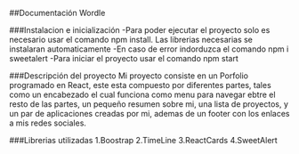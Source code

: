 ##Documentación Wordle

###Instalacion e inicialización
-Para poder ejecutar el proyecto solo es necesario usar el comando npm install. Las librerias necesarias se instalaran automaticamente
-En caso de error indorduzca el comando npm i sweetalert
-Para iniciar el proyecto usar el comando npm start

###Descripción del proyecto
Mi proyecto consiste en un Porfolio programado en React, este esta compuesto por diferentes partes, tales como un encabezado el cual funciona como menu para navegar ebtre el resto de las partes, un pequeño resumen sobre mi, una lista de proyectos, y un par de aplicaciones creadas por mi, ademas de un footer con los enlaces a mis redes sociales.

###Librerias utilizadas
1.Boostrap
2.TimeLine
3.ReactCards
4.SweetAlert

